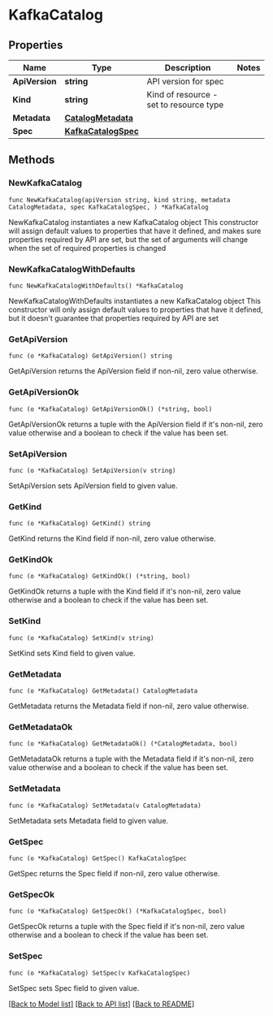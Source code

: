 # KafkaCatalog

## Properties

Name | Type | Description | Notes
------------ | ------------- | ------------- | -------------
**ApiVersion** | **string** | API version for spec | 
**Kind** | **string** | Kind of resource - set to resource type | 
**Metadata** | [**CatalogMetadata**](CatalogMetadata.md) |  | 
**Spec** | [**KafkaCatalogSpec**](KafkaCatalogSpec.md) |  | 

## Methods

### NewKafkaCatalog

`func NewKafkaCatalog(apiVersion string, kind string, metadata CatalogMetadata, spec KafkaCatalogSpec, ) *KafkaCatalog`

NewKafkaCatalog instantiates a new KafkaCatalog object
This constructor will assign default values to properties that have it defined,
and makes sure properties required by API are set, but the set of arguments
will change when the set of required properties is changed

### NewKafkaCatalogWithDefaults

`func NewKafkaCatalogWithDefaults() *KafkaCatalog`

NewKafkaCatalogWithDefaults instantiates a new KafkaCatalog object
This constructor will only assign default values to properties that have it defined,
but it doesn't guarantee that properties required by API are set

### GetApiVersion

`func (o *KafkaCatalog) GetApiVersion() string`

GetApiVersion returns the ApiVersion field if non-nil, zero value otherwise.

### GetApiVersionOk

`func (o *KafkaCatalog) GetApiVersionOk() (*string, bool)`

GetApiVersionOk returns a tuple with the ApiVersion field if it's non-nil, zero value otherwise
and a boolean to check if the value has been set.

### SetApiVersion

`func (o *KafkaCatalog) SetApiVersion(v string)`

SetApiVersion sets ApiVersion field to given value.


### GetKind

`func (o *KafkaCatalog) GetKind() string`

GetKind returns the Kind field if non-nil, zero value otherwise.

### GetKindOk

`func (o *KafkaCatalog) GetKindOk() (*string, bool)`

GetKindOk returns a tuple with the Kind field if it's non-nil, zero value otherwise
and a boolean to check if the value has been set.

### SetKind

`func (o *KafkaCatalog) SetKind(v string)`

SetKind sets Kind field to given value.


### GetMetadata

`func (o *KafkaCatalog) GetMetadata() CatalogMetadata`

GetMetadata returns the Metadata field if non-nil, zero value otherwise.

### GetMetadataOk

`func (o *KafkaCatalog) GetMetadataOk() (*CatalogMetadata, bool)`

GetMetadataOk returns a tuple with the Metadata field if it's non-nil, zero value otherwise
and a boolean to check if the value has been set.

### SetMetadata

`func (o *KafkaCatalog) SetMetadata(v CatalogMetadata)`

SetMetadata sets Metadata field to given value.


### GetSpec

`func (o *KafkaCatalog) GetSpec() KafkaCatalogSpec`

GetSpec returns the Spec field if non-nil, zero value otherwise.

### GetSpecOk

`func (o *KafkaCatalog) GetSpecOk() (*KafkaCatalogSpec, bool)`

GetSpecOk returns a tuple with the Spec field if it's non-nil, zero value otherwise
and a boolean to check if the value has been set.

### SetSpec

`func (o *KafkaCatalog) SetSpec(v KafkaCatalogSpec)`

SetSpec sets Spec field to given value.



[[Back to Model list]](../README.md#documentation-for-models) [[Back to API list]](../README.md#documentation-for-api-endpoints) [[Back to README]](../README.md)



